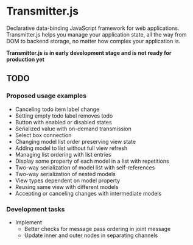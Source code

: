 # Transmitter.js

Declarative data-binding JavaScript framework for web applications.
Transmitter.js helps you manage your application state, all the way from DOM to
backend storage, no matter how complex your application is.

**Transmitter.js is in early development stage and is not ready for production
yet**


## TODO

### Proposed usage examples

* Canceling todo item label change
* Setting empty todo label removes todo
* Button with enabled or disabled states
* Serialized value with on-demand transmission
* Select box connection
* Changing model list order preserving view state
* Adding model to list without full view refresh
* Managing list ordering with list entries
* Display some property of each model in a list with repetitions
* Two-way serialization of model list with self-references
* Two-way serialization of nested models
* View types dependent on model property
* Reusing same view with different models
* Accepting or canceling changes with intermediate models


### Development tasks

* Implement
  * Better checks for message pass ordering in joint message
  * Update inner and outer nodes in separating channels
